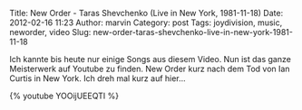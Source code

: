 Title: New Order - Taras Shevchenko (Live in New York, 1981-11-18)
Date: 2012-02-16 11:23
Author: marvin
Category: post
Tags: joydivision, music, neworder, video
Slug: new-order-taras-shevchenko-live-in-new-york-1981-11-18

Ich kannte bis heute nur einige Songs aus diesem Video. Nun ist das
ganze Meisterwerk auf Youtube zu finden. New Order kurz nach dem Tod von
Ian Curtis in New York. Ich dreh mal kurz auf hier...

{% youtube YOOijUEEQTI %}

